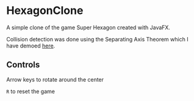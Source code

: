 # HexagonClone
A simple clone of the game Super Hexagon created with JavaFX.

Collision detection was done using the Separating Axis Theorem which I have demoed [here](https://github.com/jeff-pancho/CollisionDemo).

## Controls

Arrow keys to rotate around the center

`R` to reset the game
